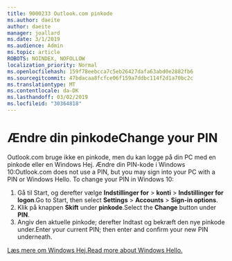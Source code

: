 ```yaml
---
title: 9000233 Outlook.com pinkode
ms.author: daeite
author: daeite
manager: joallard
ms.date: 3/1/2019
ms.audience: Admin
ms.topic: article
ROBOTS: NOINDEX, NOFOLLOW
localization_priority: Normal
ms.openlocfilehash: 159f78eebcca7c5eb26427dafa63abd0e2882fb6
ms.sourcegitcommit: 47bdacaa8fcfce06f159a7ddbc114f2d1a70bc2c
ms.translationtype: MT
ms.contentlocale: da-DK
ms.lasthandoff: 03/02/2019
ms.locfileid: "30364818"
---
```

# <a name="change-your-pin"></a><span data-ttu-id="3866b-102">Ændre din pinkode</span><span class="sxs-lookup"><span data-stu-id="3866b-102">Change your PIN</span></span>

<span data-ttu-id="3866b-p101">Outlook.com bruge ikke en pinkode, men du kan logge på din PC med en pinkode eller en Windows Hej. Ændre din PIN-kode i Windows 10:</span><span class="sxs-lookup"><span data-stu-id="3866b-p101">Outlook.com does not use a PIN, but you may sign into your PC with a PIN or Windows Hello. To change your PIN in Windows 10:</span></span>

1. <span data-ttu-id="3866b-105">Gå til Start, og derefter vælge **Indstillinger for** > **konti** > **Indstillinger for logon**.</span><span class="sxs-lookup"><span data-stu-id="3866b-105">Go to Start, then select **Settings** > **Accounts** > **Sign-in options**.</span></span>
2. <span data-ttu-id="3866b-106">Klik på knappen **Skift** under **pinkode**.</span><span class="sxs-lookup"><span data-stu-id="3866b-106">Select the **Change** button under **PIN**.</span></span>
3. <span data-ttu-id="3866b-107">Angiv den aktuelle pinkode; derefter Indtast og bekræft den nye pinkode under.</span><span class="sxs-lookup"><span data-stu-id="3866b-107">Enter your current PIN; then enter and confirm your new PIN underneath.</span></span>

[<span data-ttu-id="3866b-108">Læs mere om Windows Hej.</span><span class="sxs-lookup"><span data-stu-id="3866b-108">Read more about Windows Hello.</span></span>](https://support.microsoft.com/help/17215/)